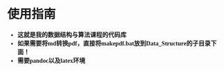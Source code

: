 <font face=STKaiti>

# 使用指南  
- **这就是我的数据结构与算法课程的代码库**  
- **如果需要将md转换pdf，直接将makepdf.bat放到Data_Structure的子目录下面！** 
- **需要pandoc以及latex环境**

